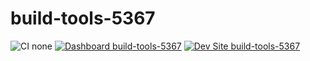 # build-tools-5367

![CI none](https://img.shields.io/badge/ci-none-orange.svg)
[![Dashboard build-tools-5367](https://img.shields.io/badge/dashboard-build_tools_5367-yellow.svg)](https://dashboard.pantheon.io/sites/a549da5b-0201-4540-939a-2bd474bad7c0#dev/code)
[![Dev Site build-tools-5367](https://img.shields.io/badge/site-build_tools_5367-blue.svg)](http://dev-build-tools-5367.pantheonsite.io/)